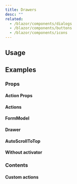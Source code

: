 ```yaml
---
title: Drawers
desc: ""
related:
  - /blazor/components/dialogs
  - /blazor/components/buttons
  - /blazor/components/icons
---
```


## Usage

<drawers-usage></drawers-usage>

## Examples

### Props

#### Action Props

<masa-example file="Examples.components.drawers.ActionProps"></masa-example>

#### Actions

<masa-example file="Examples.components.drawers.Actions"></masa-example>

#### FormModel

<masa-example file="Examples.components.drawers.FormModel"></masa-example>

#### Drawer

<masa-example file="Examples.components.drawers.Left"></masa-example>

#### AutoScrollToTop

<masa-example file="Examples.components.drawers.ScrollToTopOnHide"></masa-example>

#### Without activator

<masa-example file="Examples.components.drawers.WithoutActivator"></masa-example>

### Contents

#### Custom actions

<masa-example file="Examples.components.drawers.CustomActions"></masa-example>
